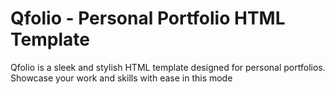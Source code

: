 # Qfolio - Personal Portfolio HTML Template
 Qfolio is a sleek and stylish HTML template designed for personal portfolios. Showcase your work and skills with ease in this mode

